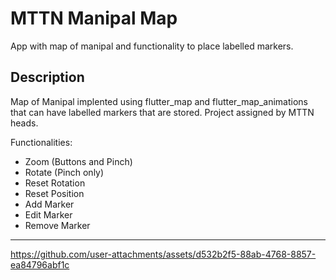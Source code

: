 # MTTN Manipal Map

App with map of manipal and functionality to place labelled markers.

## Description

Map of Manipal implented using flutter_map and flutter_map_animations that can have labelled markers that are stored. Project assigned by MTTN heads.

Functionalities:

- Zoom (Buttons and Pinch)
- Rotate (Pinch only)
- Reset Rotation
- Reset Position
- Add Marker
- Edit Marker
- Remove Marker

---

https://github.com/user-attachments/assets/d532b2f5-88ab-4768-8857-ea84796abf1c
